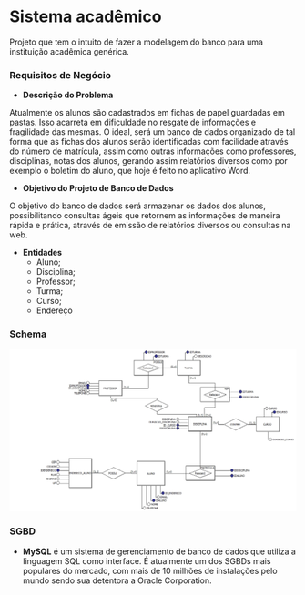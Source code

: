 # Sistema acadêmico

Projeto que tem o intuito de fazer a modelagem do banco para uma instituição acadêmica genérica. 



### Requisitos de Negócio

- **Descrição do Problema**

Atualmente os alunos são cadastrados em fichas de papel guardadas em pastas. Isso acarreta em dificuldade no resgate de informações e fragilidade das mesmas. O ideal, será um banco de dados organizado de tal forma que as fichas dos alunos serão identificadas com facilidade através do número de matrícula, assim como outras informações como professores, disciplinas, notas dos alunos, gerando assim relatórios diversos como por exemplo o boletim do aluno, que hoje é feito no aplicativo Word.



- **Objetivo do Projeto de Banco de Dados**

O objetivo do banco de dados será armazenar os dados dos alunos, possibilitando consultas ágeis que retornem as informações de maneira rápida e prática, através de emissão de relatórios diversos ou consultas na web.



- **Entidades**
  - Aluno;
  - Disciplina;
  - Professor;
  - Turma;
  - Curso;
  - Endereço



### Schema

<img src = "img/MODELO CONCEITUAL.jpg">



### SGBD

- **MySQL** é um sistema de gerenciamento de banco de dados que utiliza a linguagem SQL como interface. É atualmente um dos SGBDs mais populares do mercado, com mais de 10 milhões de instalações pelo mundo sendo sua detentora a Oracle Corporation.








